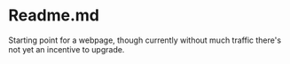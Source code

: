 # Readme.md
Starting point for a webpage, though currently without much traffic there's not yet an incentive to upgrade.
